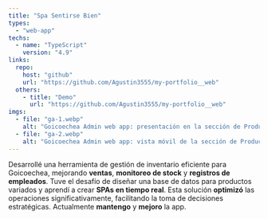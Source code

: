 ```yaml
---
title: "Spa Sentirse Bien"
types:
  - "web-app"
techs:
  - name: "TypeScript"
    version: "4.9"
links:
  repo:
    host: "github"
    url: "https://github.com/Agustin3555/my-portfolio__web"
  others:
    - title: "Demo"
      url: "https://github.com/Agustin3555/my-portfolio__web"
imgs:
  - file: "ga-1.webp"
    alt: "Goicoechea Admin web app: presentación en la sección de Productos"
  - file: "ga-2.webp"
    alt: "Goicoechea Admin web app: vista móvil de la sección de Productos"
---
```


Desarrollé una herramienta de gestión de inventario eficiente para Goicoechea, mejorando **ventas**, **monitoreo de stock** y **registros de empleados**. Tuve el desafío de diseñar una base de datos para productos variados y aprendí a crear **SPAs en tiempo real**. Esta solución **optimizó** las operaciones significativamente, facilitando la toma de decisiones estratégicas. Actualmente **mantengo** y **mejoro** la app.
